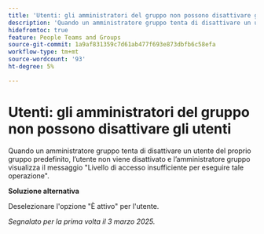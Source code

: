 ```yaml
---
title: 'Utenti: gli amministratori del gruppo non possono disattivare gli utenti'
description: 'Quando un amministratore gruppo tenta di disattivare un utente del proprio gruppo predefinito, l’utente non viene disattivato e l’amministratore gruppo visualizza il messaggio Livello di accesso insufficiente per eseguire tale operazione. '
hidefromtoc: true
feature: People Teams and Groups
source-git-commit: 1a9af831359c7d61ab477f693e873dbfb6c58efa
workflow-type: tm+mt
source-wordcount: '93'
ht-degree: 5%

---
```



# Utenti: gli amministratori del gruppo non possono disattivare gli utenti

Quando un amministratore gruppo tenta di disattivare un utente del proprio gruppo predefinito, l’utente non viene disattivato e l’amministratore gruppo visualizza il messaggio &quot;Livello di accesso insufficiente per eseguire tale operazione&quot;.

**Soluzione alternativa**

Deselezionare l&#39;opzione &quot;È attivo&quot; per l&#39;utente.

_Segnalato per la prima volta il 3 marzo 2025._
